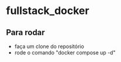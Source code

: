 # fullstack_docker

## Para rodar

- faça um clone do repositório
- rode o comando "docker compose up -d"
